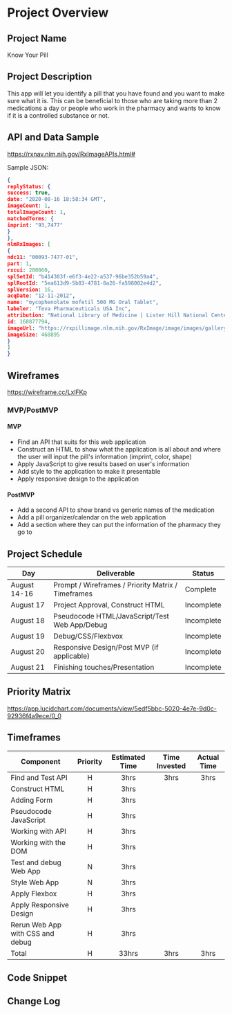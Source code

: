 # Project Overview

## Project Name

Know Your Pill

## Project Description

This app will let you identify a pill that you have found and you want to make sure what it is. This can be beneficial to those who are taking more than 2 medications a day or people who work in the pharmacy and wants to know if it is a controlled substance or not.

## API and Data Sample

<https://rxnav.nlm.nih.gov/RxImageAPIs.html#>

Sample JSON:
```json
{
replyStatus: {
success: true,
date: "2020-08-16 18:58:34 GMT",
imageCount: 1,
totalImageCount: 1,
matchedTerms: {
imprint: "93,7477"
}
},
nlmRxImages: [
{
ndc11: "00093-7477-01",
part: 1,
rxcui: 200060,
splSetId: "b414303f-e6f3-4e22-a537-96be352b59a4",
splRootId: "5ea613d9-5b83-4781-8a26-fa598002e4d2",
splVersion: 16,
acqDate: "12-11-2012",
name: "mycophenolate mofetil 500 MG Oral Tablet",
labeler: "Teva Pharmaceuticals USA Inc",
attribution: "National Library of Medicine | Lister Hill National Center for Biomedical Communications",
id: 168877794,
imageUrl: "https://rxpillimage.nlm.nih.gov/RxImage/image/images/gallery/original/00093-7477-01_NLMIMAGE10_9B294DCA.jpg",
imageSize: 468895
}
]
}
```

## Wireframes

<https://wireframe.cc/LxlFKp>

### MVP/PostMVP

#### MVP 

- Find an API that suits for this web application
- Construct an HTML to show what the application is all about and where the user will input the pill's information (imprint, color, shape)
- Apply JavaScript to give results based on user's information
- Add style to the application to make it presentable
- Apply responsive design to the application

#### PostMVP  

- Add a second API to show brand vs generic names of the medication
- Add a pill organizer/calendar on the web application
- Add a section where they can put the information of the pharmacy they go to

## Project Schedule

|  Day | Deliverable | Status
|---|---| ---|
|August 14-16| Prompt / Wireframes / Priority Matrix / Timeframes | Complete
|August 17| Project Approval, Construct HTML | Incomplete
|August 18| Pseudocode HTML/JavaScript/Test Web App/Debug | Incomplete
|August 19| Debug/CSS/Flexbvox | Incomplete
|August 20| Responsive Design/Post MVP (if applicable) | Incomplete
|August 21| Finishing touches/Presentation | Incomplete

## Priority Matrix

<https://app.lucidchart.com/documents/view/5edf5bbc-5020-4e7e-9d0c-92936f4a9ece/0_0>

## Timeframes

| Component | Priority | Estimated Time | Time Invested | Actual Time |
| --- | :---: |  :---: | :---: | :---: |
| Find and Test API | H | 3hrs | 3hrs | 3hrs |
| Construct HTML | H | 3hrs |  |  |
| Adding Form | H | 3hrs|  |  |
| Pseudocode JavaScript | H | 3hrs |  |  |
| Working with API | H | 3hrs |  |  |
| Working with the DOM | H | 3hrs|  |  |
| Test and debug Web App | N | 3hrs|  |  |
| Style Web App | N | 3hrs|  |  |
| Apply Flexbox | H | 3hrs|  |  |
| Apply Responsive Design | H | 3hrs|  |  |
| Rerun Web App with CSS and debug | H | 3hrs |  |  |
| Total | H | 33hrs| 3hrs | 3hrs |

## Code Snippet





## Change Log

